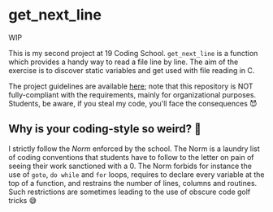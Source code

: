 # get_next_line

WIP

This is my second project at 19 Coding School. `get_next_line` is a function which provides a handy way to read a file line by line. The aim of the exercise is to discover static variables and 
get used with file reading in C.

The project guidelines are available [here](/subjects/en.subject.pdf); note that this repository is NOT fully-compliant with the requirements, mainly for organizational purposes.
Students, be aware, if you steal my code, you'll face the consequences 😈 

## Why is your coding-style so weird? 🤮

I strictly follow the *Norm* enforced by the school. The Norm is a laundry list of coding conventions that students have to follow to the letter on pain of seeing their work sanctioned with a 0. The Norm forbids for instance the use of `goto`, `do while` and `for` loops, requires to declare every variable at the top of a function, and restrains the number of lines, columns and routines. Such restrictions are sometimes leading to the use of obscure code golf tricks 😅